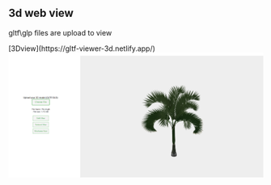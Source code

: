 <h2>3d web view </h2>
<p>gltf\glp files are upload to view </p>
[3Dview](https://gltf-viewer-3d.netlify.app/)
  

<img src="img/Screenshot%202024-12-11%20151619.png">
